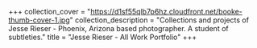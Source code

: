 +++
collection_cover = "https://d1sf55qlb7p6hz.cloudfront.net/booke-thumb-cover-1.jpg"
collection_description = "Collections and projects of Jesse Rieser - Phoenix, Arizona based photographer. A student of subtleties."
title = "Jesse Rieser - All Work Portfolio"
+++